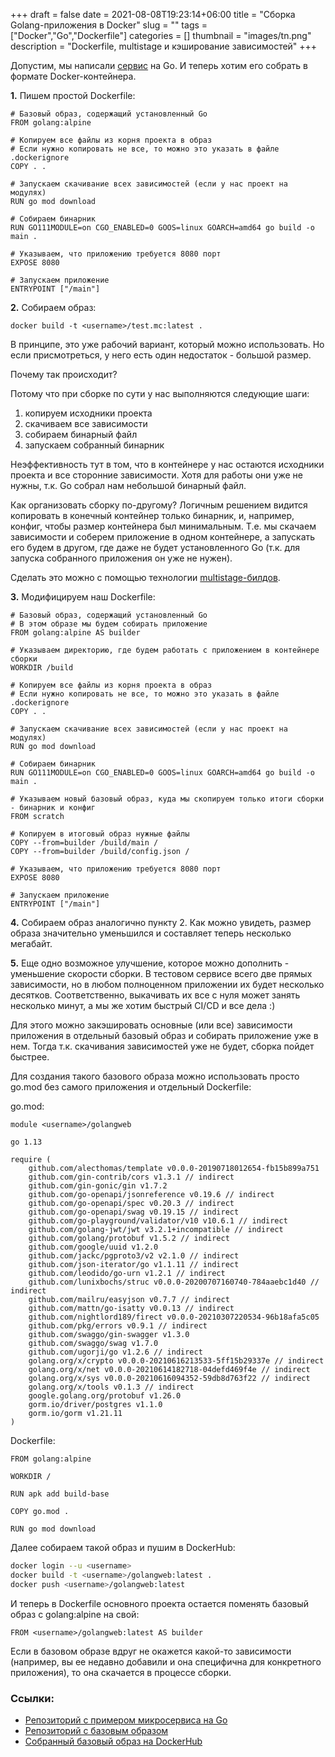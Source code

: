 +++ 
draft = false
date = 2021-08-08T19:23:14+06:00
title = "Сборка Golang-приложения в Docker"
slug = "" 
tags = ["Docker","Go","Dockerfile"]
categories = []
thumbnail = "images/tn.png"
description = "Dockerfile, multistage и кэширование зависимостей"
+++

Допустим, мы написали [сервис](https://github.com/nightlord189/test.mc) на Go. И теперь хотим его собрать в формате Docker-контейнера.

**1.** Пишем простой Dockerfile:
```Docker
# Базовый образ, содержащий установленный Go
FROM golang:alpine

# Копируем все файлы из корня проекта в образ
# Если нужно копировать не все, то можно это указать в файле .dockerignore
COPY . .

# Запускаем скачивание всех зависимостей (если у нас проект на модулях)
RUN go mod download

# Собираем бинарник
RUN GO111MODULE=on CGO_ENABLED=0 GOOS=linux GOARCH=amd64 go build -o main .

# Указываем, что приложению требуется 8080 порт
EXPOSE 8080

# Запускаем приложение
ENTRYPOINT ["/main"]
```

**2.** Собираем образ:
```
docker build -t <username>/test.mc:latest .
```

В принципе, это уже рабочий вариант, который можно использовать.
Но если присмотреться, у него есть один недостаток - большой размер.  

Почему так происходит?

Потому что при сборке по сути у нас выполняются следующие шаги:
1. копируем исходники проекта
2. скачиваем все зависимости
3. собираем бинарный файл
4. запускаем собранный бинарник

Неэффективность тут в том, что в контейнере у нас остаются исходники проекта и все сторонние зависимости. Хотя для работы они уже не нужны, т.к. Go собрал нам небольшой бинарный файл.

Как организовать сборку по-другому? Логичным решением видится копировать в конечный контейнер только бинарник, и, например, конфиг, чтобы размер контейнера был минимальным. Т.е. мы скачаем зависимости и соберем приложение в одном контейнере, а запускать его будем в другом, где даже не будет установленного Go (т.к. для запуска собранного приложения он уже не нужен).

Сделать это можно с помощью технологии [multistage-билдов](https://habr.com/ru/post/349802/).

**3.** Модифицируем наш Dockerfile:

```Docker
# Базовый образ, содержащий установленный Go
# В этом образе мы будем собирать приложение
FROM golang:alpine AS builder

# Указываем директорию, где будем работать с приложением в контейнере сборки
WORKDIR /build

# Копируем все файлы из корня проекта в образ
# Если нужно копировать не все, то можно это указать в файле .dockerignore
COPY . .

# Запускаем скачивание всех зависимостей (если у нас проект на модулях)
RUN go mod download

# Собираем бинарник
RUN GO111MODULE=on CGO_ENABLED=0 GOOS=linux GOARCH=amd64 go build -o main .

# Указываем новый базовый образ, куда мы скопируем только итоги сборки - бинарник и конфиг
FROM scratch

# Копируем в итоговый образ нужные файлы
COPY --from=builder /build/main /
COPY --from=builder /build/config.json /

# Указываем, что приложению требуется 8080 порт
EXPOSE 8080

# Запускаем приложение
ENTRYPOINT ["/main"]
```
**4.** Собираем образ аналогично пункту 2. Как можно увидеть, размер образа значительно уменьшился и составляет теперь несколько мегабайт.

**5.** Еще одно возможное улучшение, которое можно дополнить - уменьшение скорости сборки. В тестовом сервисе всего две прямых зависимости, но в любом полноценном приложении их будет несколько десятков. Соответственно, выкачивать их все с нуля может занять несколько минут, а мы же хотим быстрый CI/CD и все дела :)

Для этого можно закэшировать основные (или все) зависимости приложения в отдельный базовый образ и собирать приложение уже в нем. Тогда т.к. скачивания зависимостей уже не будет, сборка пойдет быстрее.

Для создания такого базового образа можно использовать просто go.mod без самого приложения и отдельный Dockerfile:

go.mod:
```
module <username>/golangweb

go 1.13

require (
	github.com/alecthomas/template v0.0.0-20190718012654-fb15b899a751
	github.com/gin-contrib/cors v1.3.1 // indirect
	github.com/gin-gonic/gin v1.7.2
	github.com/go-openapi/jsonreference v0.19.6 // indirect
	github.com/go-openapi/spec v0.20.3 // indirect
	github.com/go-openapi/swag v0.19.15 // indirect
	github.com/go-playground/validator/v10 v10.6.1 // indirect
	github.com/golang-jwt/jwt v3.2.1+incompatible // indirect
	github.com/golang/protobuf v1.5.2 // indirect
	github.com/google/uuid v1.2.0
	github.com/jackc/pgproto3/v2 v2.1.0 // indirect
	github.com/json-iterator/go v1.1.11 // indirect
	github.com/leodido/go-urn v1.2.1 // indirect
	github.com/lunixbochs/struc v0.0.0-20200707160740-784aaebc1d40 // indirect
	github.com/mailru/easyjson v0.7.7 // indirect
	github.com/mattn/go-isatty v0.0.13 // indirect
	github.com/nightlord189/firect v0.0.0-20210307220534-96b18afa5c05
	github.com/pkg/errors v0.9.1 // indirect
	github.com/swaggo/gin-swagger v1.3.0
	github.com/swaggo/swag v1.7.0
	github.com/ugorji/go v1.2.6 // indirect
	golang.org/x/crypto v0.0.0-20210616213533-5ff15b29337e // indirect
	golang.org/x/net v0.0.0-20210614182718-04defd469f4e // indirect
	golang.org/x/sys v0.0.0-20210616094352-59db8d763f22 // indirect
	golang.org/x/tools v0.1.3 // indirect
	google.golang.org/protobuf v1.26.0
	gorm.io/driver/postgres v1.1.0
	gorm.io/gorm v1.21.11
)
```

Dockerfile:
```Docker
FROM golang:alpine

WORKDIR /

RUN apk add build-base

COPY go.mod .

RUN go mod download
```

Далее собираем такой образ и пушим в DockerHub:
```bash
docker login --u <username>
docker build -t <username>/golangweb:latest .
docker push <username>/golangweb:latest
```

И теперь в Dockerfile основного проекта остается поменять базовый образ с golang:alpine на свой:
```Docker
FROM <username>/golangweb:latest AS builder
```

Если в базовом образе вдруг не окажется какой-то зависимости (например, вы ее недавно добавили и она специфична для конкретного приложения), то она скачается в процессе сборки.

### Ссылки:
+ [Репозиторий с примером микросервиса на Go](https://github.com/nightlord189/test.mc)
+ [Репозиторий с базовым образом](https://github.com/nightlord189/golangweb)
+ [Собранный базовый образ на DockerHub](https://hub.docker.com/repository/docker/nightlord189/golangweb)
